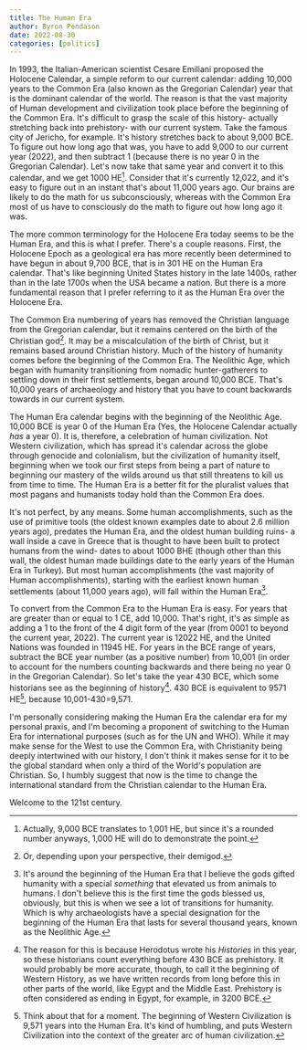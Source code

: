 ```yaml
---
title: The Human Era
author: Byron Pendason
date: 2022-08-30
categories: [politics]
---
```


In 1993, the Italian-American scientist Cesare Emiliani proposed the Holocene Calendar, a simple reform to our current calendar: adding 10,000 years to the Common Era (also known as the Gregorian Calendar) year that is the dominant calendar of the world. The reason is that the vast majority of Human development and civilization took place before the beginning of the Common Era. It's difficult to grasp the scale of this history- actually stretching back into prehistory- with our current system. Take the famous city of Jericho, for example. It's history stretches back to about 9,000 BCE. To figure out how long ago that was, you have to add 9,000 to our current year (2022), and then subtract 1 (because there is no year 0 in the Gregorian Calendar). Let's now take that same year and convert it to this calendar, and we get 1000 HE[^1]. Consider that it's currently 12,022, and it's easy to figure out in an instant that's about 11,000 years ago. Our brains are likely to do the math for us subconsciously, whereas with the Common Era most of us have to consciously do the math to figure out how long ago it was.

The more common terminology for the Holocene Era today seems to be the Human Era, and this is what I prefer. There's a couple reasons. First, the Holocene Epoch as a geological era has more recently been determined to have begun in about 9,700 BCE, that is in 301 HE on the Human Era calendar. That's like beginning United States history in the late 1400s, rather than in the late 1700s when the USA became a nation. But there is a more fundamental reason that I prefer referring to it as the Human Era over the Holocene Era.

The Common Era numbering of years has removed the Christian language from the Gregorian calendar, but it remains centered on the birth of the Christian god[^2]. It may be a miscalculation of the birth of Christ, but it remains based around Christian history. Much of the history of humanity comes before the beginning of the Common Era. The Neolithic Age, which began with humanity transitioning from nomadic hunter-gatherers to settling down in their first settlements, began around 10,000 BCE. That's 10,000 years of archaeology and history that you have to count backwards towards in our current system.

The Human Era calendar begins with the beginning of the Neolithic Age. 10,000 BCE is year 0 of the Human Era (Yes, the Holocene Calendar actually *has* a year 0). It is, therefore, a celebration of human civilization. Not Western civilization, which has spread it's calendar across the globe through genocide and colonialism, but the civilization of humanity itself, beginning when we took our first steps from being a part of nature to beginning our mastery of the wilds around us that still threatens to kill us from time to time. The Human Era is a better fit for the pluralist values that most pagans and humanists today hold than the Common Era does.

It's not perfect, by any means. Some human accomplishments, such as the use of primitive tools (the oldest known examples date to about 2.6 million years ago), predates the Human Era, and the oldest human building ruins- a wall inside a cave in Greece that is thought to have been built to protect humans from the wind- dates to about 1000 BHE (though other than this wall, the oldest human made buildings date to the early years of the Human Era in Turkey). But most human accomplishments (the vast majority of Human accomplishments), starting with the earliest known human settlements (about 11,000 years ago), will fall within the Human Era[^4].

To convert from the Common Era to the Human Era is easy. For years that are greater than or equal to 1 CE, add 10,000. That's right, it's as simple as adding a 1 to the front of the 4 digit form of the year (from 0001 to beyond the current year, 2022). The current year is 12022 HE, and the United Nations was founded in 11945 HE. For years in the BCE range of years, subtract the BCE year number (as a positive number) from 10,001 (in order to account for the numbers counting backwards and there being no year 0 in the Gregorian Calendar). So let's take the year 430 BCE, which some historians see as the beginning of history[^5]. 430 BCE is equivalent to 9571 HE[^3], because 10,001-430=9,571.

I'm personally considering making the Human Era the calendar era for my personal praxis, and I'm becoming a proponent of switching to the Human Era for international purposes (such as for the UN and WHO). While it may make sense for the West to use the Common Era, with Christianity being deeply intertwined with our history, I don't think it makes sense for it to be the global standard when only a third of the World's population are Christian. So, I humbly suggest that now is the time to change the international standard from the Christian calendar to the Human Era.

Welcome to the 121st century.

<!--- Footnotes --->

[^1]: Actually, 9,000 BCE translates to 1,001 HE, but since it's a rounded number anyways, 1,000 HE will do to demonstrate the point.

[^2]: Or, depending upon your perspective, their demigod.

[^3]: Think about that for a moment. The beginning of Western Civilization is 9,571 years into the Human Era. It's kind of humbling, and puts Western Civilization into the context of the greater arc of human civilization.

[^4]: It's around the beginning of the Human Era that I believe the gods gifted humanity with a special *something* that elevated us from animals to humans. I don't believe this is the first time the gods blessed us, obviously, but this is when we see a lot of transitions for humanity. Which is why archaeologists have a special designation for the beginning of the Human Era that lasts for several thousand years, known as the Neolithic Age.

[^5]: The reason for this is because Herodotus wrote his *Histories* in this year, so these historians count everything before 430 BCE as prehistory. It would probably be more accurate, though, to call it the beginning of Western History, as we have written records from long before this in other parts of the world, like Egypt and the Middle East. Prehistory is often considered as ending in Egypt, for example, in 3200 BCE.